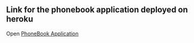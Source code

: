 ## Link for the phonebook application deployed on heroku

Open [PhoneBook Application](https://fathomless-sands-78807.herokuapp.com/)
